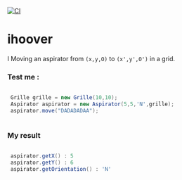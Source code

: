 [![CI](https://github.com/mahugnon/ihoover/actions/workflows/ci.yml/badge.svg?branch=main)](https://github.com/mahugnon/ihoover/actions/workflows/ci.yml)
# ihoover
I Moving an aspirator from `(x,y,O)` to `(x',y',O')` in a grid.

### Test me : 
```java

 Grille grille = new Grille(10,10);
 Aspirator aspirator = new Aspirator(5,5,'N',grille);
 aspirator.move("DADADADAA");
  
```
### My result
```java

 aspirator.getX() : 5
 aspirator.getY() : 6
 aspirator.getOrientation() : 'N'

